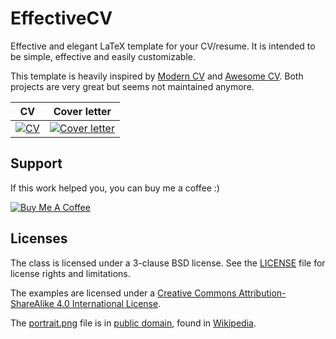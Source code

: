 # EffectiveCV

Effective and elegant LaTeX template for your CV/resume. It is intended to be simple, effective and easily customizable.

This template is heavily inspired by [Modern CV](https://launchpad.net/moderncv) and [Awesome CV](https://github.com/posquit0/Awesome-CV). Both projects are very great but seems not maintained anymore.

| CV | Cover letter |
|:---:|:---:|
| [![CV](https://raw.githubusercontent.com/NormandErwan/EffectiveCV/master/cv.png)](https://raw.githubusercontent.com/NormandErwan/EffectiveCV/master/cv.pdf) | [![Cover letter](https://raw.githubusercontent.com/NormandErwan/EffectiveCV/master/coverletter1.png)](https://raw.githubusercontent.com/NormandErwan/EffectiveCV/master/coverletter1.pdf) |

## Support

If this work helped you, you can buy me a coffee :)

[![Buy Me A Coffee](https://www.buymeacoffee.com/assets/img/custom_images/white_img.png)](https://www.buymeacoffee.com/h48VU3fny)

## Licenses

The class is licensed under a 3-clause BSD license. See the [LICENSE](LICENSE) file for license rights and limitations.

The examples are licensed under a [Creative Commons Attribution-ShareAlike 4.0 International License](http://creativecommons.org/licenses/by-sa/4.0/).

The [portrait.png](portrait.png) file is in [public domain](https://creativecommons.org/publicdomain/zero/1.0/deed.en), found in [Wikipedia](https://en.wikipedia.org/wiki/File:Portrait_placeholder.png).